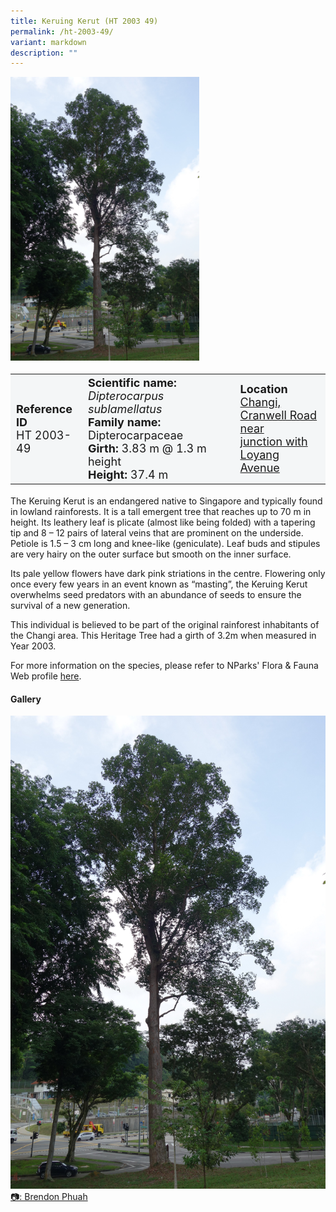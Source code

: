 ```yaml
---
title: Keruing Kerut (HT 2003 49)
permalink: /ht-2003-49/
variant: markdown
description: ""
---
```

<div class="isomer-image-wrapper">
<img style="width: 60%" src="/images/Heritage_trees_photos/diptsub_ht2003-49_habit.jpg">
</div><table style="minWidth: 100px; font-size: 18px; background: #F4F6F7">
<tbody><tr>
<td rowspan="1" colspan="1">
<strong>Reference ID</strong>
<br>HT 2003-49
</td>
<td rowspan="1" colspan="1">
	<strong>Scientific name:</strong> <em>Dipterocarpus sublamellatus</em>
<br><strong>Family name: </strong>Dipterocarpaceae
<br><strong>Girth: </strong>3.83 m @ 1.3 m height
<br><strong>Height: </strong>37.4 m
</td>
<td rowspan="1" colspan="1">
<strong>Location</strong><a href="https://www.onemap.gov.sg/?lat=1.3876120000007341&amp;lng=103.98008999999817">
 <br>Changi, Cranwell Road near<br>junction with Loyang Avenue</a>
</td>
</tr>
</tbody>
</table>
<p>The Keruing Kerut is an endangered native to Singapore and typically found in lowland rainforests. It is a tall emergent tree that reaches up to 70 m in height. Its leathery leaf is&nbsp;plicate (almost like being folded)&nbsp;with a tapering tip and&nbsp;8 – 12 pairs of lateral veins that are prominent on the underside. Petiole is 1.5 – 3 cm long and knee-like (geniculate). Leaf buds and stipules are very hairy on the outer surface but smooth on the inner surface.</p>

<p>Its pale yellow flowers have dark pink striations in the centre. Flowering only once every few years in an event known as “masting”, the Keruing Kerut overwhelms seed predators with an abundance of seeds to ensure the survival of a new generation.</p>

<p>This individual is believed to be part of the original rainforest inhabitants of the Changi area.&nbsp;This Heritage Tree had a girth of 3.2m when measured in Year 2003.</p>

<p>For more information on the species, please refer to NParks' Flora &amp; Fauna Web profile <a href="https://www.nparks.gov.sg/florafaunaweb/flora/3/9/3963">here</a>.</p>

<h4><b>Gallery</b></h4>
<div class="isomer-card-grid">
<a href="/images/Heritage_trees_photos/diptsub_ht2003-49_habit.jpg" class="isomer-card">
<div class="isomer-card-image">
<div class="isomer-image-wrapper"><img src="/images/Heritage_trees_photos/diptsub_ht2003-49_habit.jpg"></div></div>
<div class="isomer-card-body"><div class="isomer-card-description">📷: Brendon Phuah</div></div></a><br></div>